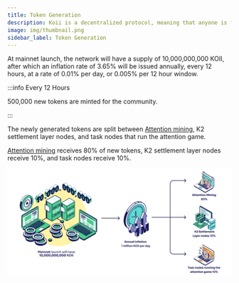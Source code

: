```yaml
---
title: Token Generation
description: Koii is a decentralized protocol, meaning that anyone is free to fork the code and build their own version for a specific purpose.
image: img/thumbnail.png
sidebar_label: Token Generation
---
```


At mainnet launch, the network will have a supply of 10,000,000,000 KOII, after which an inflation rate of 3.65% will be issued annually, every 12 hours, at a rate of 0.01% per day, or 0.005% per 12 hour window.

:::info Every 12 Hours

500,000 new tokens are minted for the community.

:::

The newly generated tokens are split between [Attention mining](/concepts/web3/attentionmining), K2 settlement layer nodes, and task nodes that run the attention game.

[Attention mining](/concepts/web3/attentionmining) receives 80% of new tokens, K2 settlement layer nodes receive 10%, and task nodes receive 10%.



![Token Generation](./img/Token%20Generation.svg)
